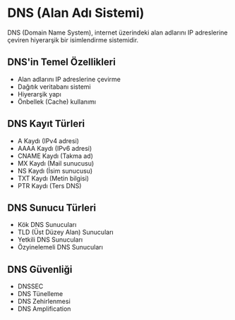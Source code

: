 # DNS (Alan Adı Sistemi)

DNS (Domain Name System), internet üzerindeki alan adlarını IP adreslerine çeviren hiyerarşik bir isimlendirme sistemidir.

## DNS'in Temel Özellikleri
- Alan adlarını IP adreslerine çevirme
- Dağıtık veritabanı sistemi
- Hiyerarşik yapı
- Önbellek (Cache) kullanımı

## DNS Kayıt Türleri
- A Kaydı (IPv4 adresi)
- AAAA Kaydı (IPv6 adresi)
- CNAME Kaydı (Takma ad)
- MX Kaydı (Mail sunucusu)
- NS Kaydı (İsim sunucusu)
- TXT Kaydı (Metin bilgisi)
- PTR Kaydı (Ters DNS)

## DNS Sunucu Türleri
- Kök DNS Sunucuları
- TLD (Üst Düzey Alan) Sunucuları
- Yetkili DNS Sunucuları
- Özyinelemeli DNS Sunucuları

## DNS Güvenliği
- DNSSEC
- DNS Tünelleme
- DNS Zehirlenmesi
- DNS Amplification 